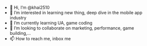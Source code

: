 - 👋 Hi, I’m @khai2510
- 👀 I’m interested in learning new thing, deep dive in the mobile app industry
- 🌱 I’m currently learning UA, game coding
- 💞️ I’m looking to collaborate on marketing, performance, game building,...
- 📫 How to reach me, inbox me 

<!---
khai2510/khai2510 is a ✨ special ✨ repository because its `README.md` (this file) appears on your GitHub profile.
You can click the Preview link to take a look at your changes.
--->
